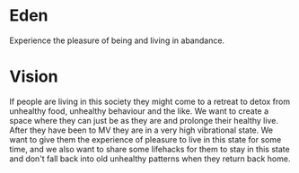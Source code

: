 # Eden
Experience the pleasure of being and living in abandance.

# Vision
If people are living in this society they might come to a retreat to detox from unhealthy food, unhealthy behaviour and the like.
We want to create a space where they can just be as they are and prolonge their healthy live.
After they have been to MV they are in a very high vibrational state. We want to give them the experience of pleasure to live in this state for some time, and we also want to share some lifehacks for them to stay in this state and don't fall back into old unhealthy patterns when they return back home.

